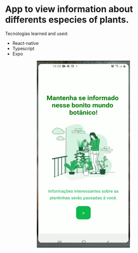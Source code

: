 # App to view information about differents especies of plants.
Tecnologias learned and used:

* React-native
* Typescript
* Expo

<p align="center">
<img src="./demo/ezgif.com-gif-maker.gif" width="300" height="600">
</p>
